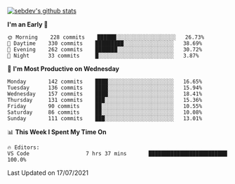 [![sebdev's github stats](https://github-readme-stats.vercel.app/api?username=sebdeveloper6952&theme=vue-dark)](https://github.com/anuraghazra/github-readme-stats)
<!--START_SECTION:waka-->
**I'm an Early 🐤** 

```text
🌞 Morning    228 commits    ██████░░░░░░░░░░░░░░░░░░░   26.73% 
🌆 Daytime    330 commits    █████████░░░░░░░░░░░░░░░░   38.69% 
🌃 Evening    262 commits    ███████░░░░░░░░░░░░░░░░░░   30.72% 
🌙 Night      33 commits     █░░░░░░░░░░░░░░░░░░░░░░░░   3.87%

```
📅 **I'm Most Productive on Wednesday** 

```text
Monday       142 commits    ████░░░░░░░░░░░░░░░░░░░░░   16.65% 
Tuesday      136 commits    ████░░░░░░░░░░░░░░░░░░░░░   15.94% 
Wednesday    157 commits    ████░░░░░░░░░░░░░░░░░░░░░   18.41% 
Thursday     131 commits    ███░░░░░░░░░░░░░░░░░░░░░░   15.36% 
Friday       90 commits     ██░░░░░░░░░░░░░░░░░░░░░░░   10.55% 
Saturday     86 commits     ██░░░░░░░░░░░░░░░░░░░░░░░   10.08% 
Sunday       111 commits    ███░░░░░░░░░░░░░░░░░░░░░░   13.01%

```


📊 **This Week I Spent My Time On** 

```text
🔥 Editors: 
VS Code                  7 hrs 37 mins       █████████████████████████   100.0%

```


 Last Updated on 17/07/2021
<!--END_SECTION:waka-->
